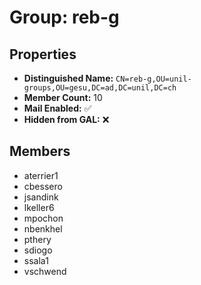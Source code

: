 # Group: reb-g

## Properties

- **Distinguished Name:** `CN=reb-g,OU=unil-groups,OU=gesu,DC=ad,DC=unil,DC=ch`
- **Member Count:** 10
- **Mail Enabled:** ✅
- **Hidden from GAL:** ❌

## Members

- aterrier1
- cbessero
- jsandink
- lkeller6
- mpochon
- nbenkhel
- pthery
- sdiogo
- ssala1
- vschwend
